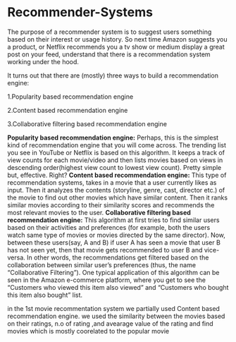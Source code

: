 # Recommender-Systems
The purpose of a recommender system is to suggest users something based on their interest or usage history. So next time Amazon suggests you a product, or Netflix recommends you a tv show or medium display a great post on your feed, understand that there is a recommendation system working under the hood.

It turns out that there are (mostly) three ways to build a recommendation engine:

1.Popularity based recommendation engine

2.Content based recommendation engine

3.Collaborative filtering based recommendation engine

**Popularity based recommendation engine:**
Perhaps, this is the simplest kind of recommendation engine that you will come across. The trending list you see in YouTube or Netflix is based on this algorithm. It keeps a track of view counts for each movie/video and then lists movies based on views in descending order(highest view count to lowest view count). Pretty simple but, effective. Right?
**Content based recommendation engine:**
This type of recommendation systems, takes in a movie that a user currently likes as input. Then it analyzes the contents (storyline, genre, cast, director etc.) of the movie to find out other movies which have similar content. Then it ranks similar movies according to their similarity scores and recommends the most relevant movies to the user.
**Collaborative filtering based recommendation engine:**
This algorithm at first tries to find similar users based on their activities and preferences (for example, both the users watch same type of movies or movies directed by the same director). Now, between these users(say, A and B) if user A has seen a movie that user B has not seen yet, then that movie gets recommended to user B and vice-versa. In other words, the recommendations get filtered based on the collaboration between similar user’s preferences (thus, the name “Collaborative Filtering”). One typical application of this algorithm can be seen in the Amazon e-commerce platform, where you get to see the “Customers who viewed this item also viewed” and “Customers who bought this item also bought” list.

in the 1st movie recommentation system we partially used Content based recommendation engine. we used the similarity between the movies based on their ratings, n.o of rating ,and avearage value of the rating and find movies which is mostly coorelated to the popular movie
